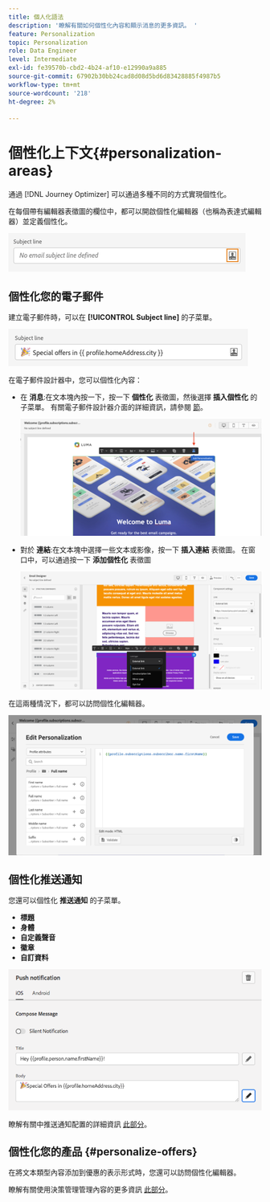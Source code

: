 ```yaml
---
title: 個人化語法
description: '瞭解有關如何個性化內容和顯示消息的更多資訊。 '
feature: Personalization
topic: Personalization
role: Data Engineer
level: Intermediate
exl-id: fe39570b-cbd2-4b24-af10-e12990a9a885
source-git-commit: 67902b30bb24cad8d08d5bd6d83428885f4987b5
workflow-type: tm+mt
source-wordcount: '218'
ht-degree: 2%

---
```


# 個性化上下文{#personalization-areas}

通過 [!DNL Journey Optimizer] 可以通過多種不同的方式實現個性化。

在每個帶有編輯器表徵圖的欄位中，都可以開啟個性化編輯器（也稱為表達式編輯器）並定義個性化。

![](assets/perso_icon.png)

## 個性化您的電子郵件

建立電子郵件時，可以在 **[!UICONTROL Subject line]** 的子菜單。

![](assets/perso_subject.png)

在電子郵件設計器中，您可以個性化內容：

* 在 **消息**:在文本塊內按一下，按一下 **個性化** 表徵圖，然後選擇 **插入個性化** 的子菜單。 有關電子郵件設計器介面的詳細資訊，請參閱 [節](../design-emails.md)。

   ![](assets/perso_insert.png)

* 對於 **連結**:在文本塊中選擇一些文本或影像，按一下 **插入連結** 表徵圖。 在窗口中，可以通過按一下 **添加個性化** 表徵圖

   ![](assets/perso_link.png)

在這兩種情況下，都可以訪問個性化編輯器。

![](assets/perso_ee.png)

## 個性化推送通知

您還可以個性化 **推送通知** 的子菜單。

* **標題**
* **身體**
* **自定義聲音**
* **徽章**
* **自訂資料**

![](assets/perso_push.png)

瞭解有關中推送通知配置的詳細資訊 [此部分](../push-gs.md)。

## 個性化您的產品 {#personalize-offers}

在將文本類型內容添加到優惠的表示形式時，您還可以訪問個性化編輯器。

瞭解有關使用決策管理管理內容的更多資訊 [此部分](../offers/offer-library/creating-personalized-offers.md#custom-text)。